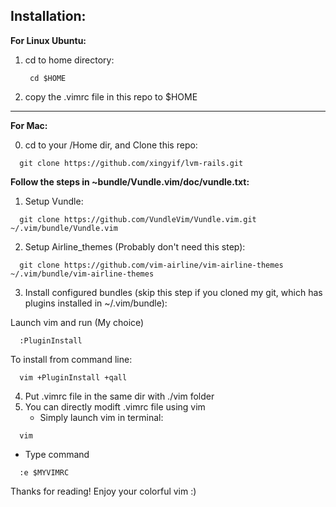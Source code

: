 ## Installation:

**For Linux Ubuntu:**
1. cd to home directory:
    >
        cd $HOME
2. copy the .vimrc file in this repo to $HOME
        


--------------------------------------------------

**For Mac:**


0. cd to your /Home dir, and Clone this repo:
  >
      git clone https://github.com/xingyif/lvm-rails.git

**Follow the steps in ~bundle/Vundle.vim/doc/vundle.txt:**

1. Setup Vundle:
  >
      git clone https://github.com/VundleVim/Vundle.vim.git ~/.vim/bundle/Vundle.vim

2. Setup Airline_themes (Probably don't need this step):
  >
      git clone https://github.com/vim-airline/vim-airline-themes ~/.vim/bundle/vim-airline-themes

3. Install configured bundles
(skip this step if you cloned my git, which has plugins installed in ~/.vim/bundle):

  Launch vim and run (My choice)
  >
      :PluginInstall

  To install from command line:
   >
      vim +PluginInstall +qall

4. Put .vimrc file in the same dir with ./vim folder
5. You can directly modift .vimrc file using vim
   * Simply launch vim in terminal:
  >
      vim
   * Type command
  >
      :e $MYVIMRC





Thanks for reading! Enjoy your colorful vim :)
